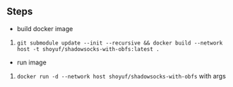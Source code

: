## Steps

- build docker image

1. `git submodule update --init --recursive && docker build --network host -t shoyuf/shadowsocks-with-obfs:latest .`

- run image

1. `docker run -d --network host shoyuf/shadowsocks-with-obfs` with args